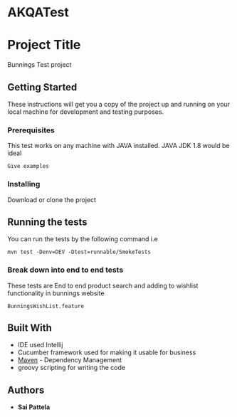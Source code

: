 # AKQATest
# Project Title

Bunnings Test project

## Getting Started

These instructions will get you a copy of the project up 
and running on your local machine for development and testing purposes. 


### Prerequisites

This test works on any machine with JAVA installed. JAVA JDK 1.8 would be ideal

```
Give examples
```

### Installing

Download or clone the project 

## Running the tests

You can run the tests by the following command i.e 

```
mvn test -Denv=DEV -Dtest=runnable/SmokeTests
```
### Break down into end to end tests

These tests are End to end product search and adding to wishlist functionality
in bunnings website 

```
BunningsWishList.feature
```


## Built With

* IDE used Intellij
* Cucumber framework used for making it usable for business
* [Maven](https://maven.apache.org/) - Dependency Management
* groovy scripting for writing the code 

## Authors

* **Sai Pattela** 


